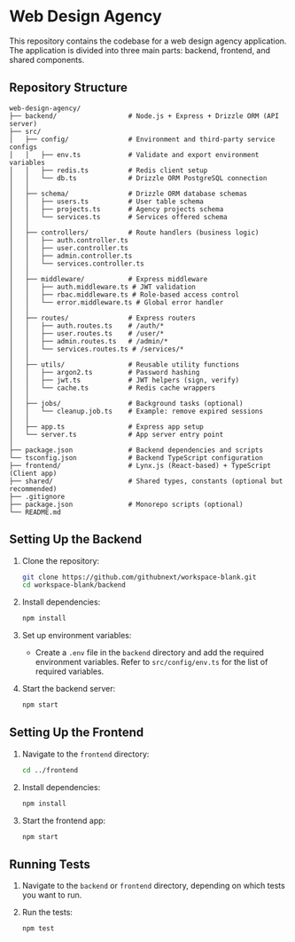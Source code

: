 # Web Design Agency

This repository contains the codebase for a web design agency application. The application is divided into three main parts: backend, frontend, and shared components.

## Repository Structure

```
web-design-agency/
├── backend/                  # Node.js + Express + Drizzle ORM (API server)
├── src/
│   ├── config/               # Environment and third-party service configs
│   │   ├── env.ts            # Validate and export environment variables
│   │   ├── redis.ts          # Redis client setup
│   │   └── db.ts             # Drizzle ORM PostgreSQL connection
│   │
│   ├── schema/               # Drizzle ORM database schemas
│   │   ├── users.ts          # User table schema
│   │   ├── projects.ts       # Agency projects schema
│   │   └── services.ts       # Services offered schema
│   │
│   ├── controllers/          # Route handlers (business logic)
│   │   ├── auth.controller.ts
│   │   ├── user.controller.ts
│   │   ├── admin.controller.ts
│   │   └── services.controller.ts
│   │
│   ├── middleware/           # Express middleware
│   │   ├── auth.middleware.ts # JWT validation
│   │   ├── rbac.middleware.ts # Role-based access control
│   │   └── error.middleware.ts # Global error handler
│   │
│   ├── routes/               # Express routers
│   │   ├── auth.routes.ts    # /auth/*
│   │   ├── user.routes.ts    # /user/*
│   │   ├── admin.routes.ts   # /admin/*
│   │   └── services.routes.ts # /services/*
│   │
│   ├── utils/                # Reusable utility functions
│   │   ├── argon2.ts         # Password hashing
│   │   ├── jwt.ts            # JWT helpers (sign, verify)
│   │   └── cache.ts          # Redis cache wrappers
│   │
│   ├── jobs/                 # Background tasks (optional)
│   │   └── cleanup.job.ts    # Example: remove expired sessions
│   │
│   ├── app.ts                # Express app setup
│   └── server.ts             # App server entry point
│
├── package.json              # Backend dependencies and scripts
└── tsconfig.json             # Backend TypeScript configuration
├── frontend/                 # Lynx.js (React-based) + TypeScript (Client app)
├── shared/                   # Shared types, constants (optional but recommended)
├── .gitignore
├── package.json              # Monorepo scripts (optional)
└── README.md
```

## Setting Up the Backend

1. Clone the repository:
   ```sh
   git clone https://github.com/githubnext/workspace-blank.git
   cd workspace-blank/backend
   ```

2. Install dependencies:
   ```sh
   npm install
   ```

3. Set up environment variables:
   - Create a `.env` file in the `backend` directory and add the required environment variables. Refer to `src/config/env.ts` for the list of required variables.

4. Start the backend server:
   ```sh
   npm start
   ```

## Setting Up the Frontend

1. Navigate to the `frontend` directory:
   ```sh
   cd ../frontend
   ```

2. Install dependencies:
   ```sh
   npm install
   ```

3. Start the frontend app:
   ```sh
   npm start
   ```

## Running Tests

1. Navigate to the `backend` or `frontend` directory, depending on which tests you want to run.

2. Run the tests:
   ```sh
   npm test
   ```
